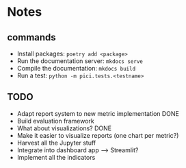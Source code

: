 # Notes

## commands

- Install packages: ``poetry add <package>``
- Run the documentation server: ``mkdocs serve``
- Compile the documentation: ``mkdocs build``
- Run a test: ``python -m pici.tests.<testname>``

## TODO

- Adapt report system to new metric implementation          DONE
- Build evaluation framework
- What about visualizations?                                DONE
- Make it easier to visualize reports (one chart per metric?)
- Harvest all the Jupyter stuff
- Integrate into dashboard app --> Streamlit?
- Implement all the indicators